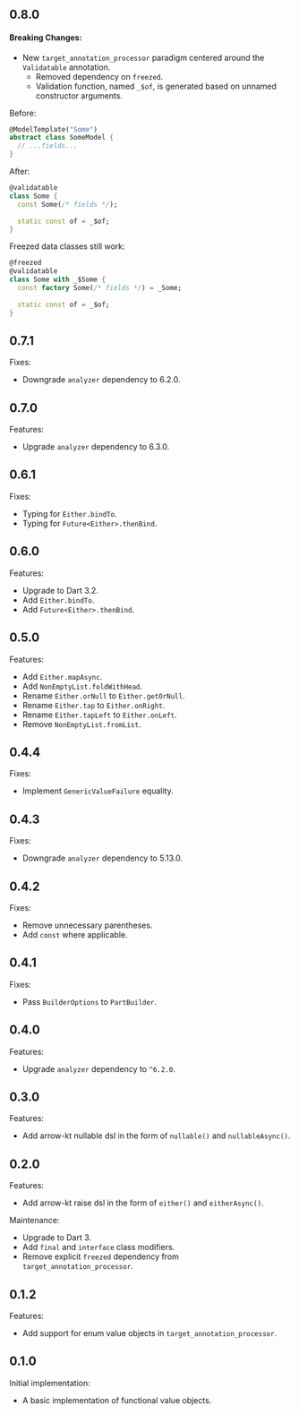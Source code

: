 ## 0.8.0

#### Breaking Changes:

- New `target_annotation_processor` paradigm centered around the `Validatable` annotation.
    - Removed dependency on `freezed`.
    - Validation function, named `_$of`, is generated based on unnamed constructor arguments.

Before:

```dart
@ModelTemplate("Some")
abstract class SomeModel {
  // ...fields...
}
```

After:

```dart
@validatable
class Some {
  const Some(/* fields */);
  
  static const of = _$of;
}
```

Freezed data classes still work:

```dart
@freezed
@validatable
class Some with _$Some {
  const factory Some(/* fields */) = _Some;
  
  static const of = _$of;
}
```

## 0.7.1

Fixes:

- Downgrade `analyzer` dependency to 6.2.0.

## 0.7.0

Features:

- Upgrade `analyzer` dependency to 6.3.0.

## 0.6.1

Fixes:

- Typing for `Either.bindTo`.
- Typing for `Future<Either>.thenBind`.

## 0.6.0

Features:

- Upgrade to Dart 3.2.
- Add `Either.bindTo`.
- Add `Future<Either>.thenBind`.

## 0.5.0

Features:

- Add `Either.mapAsync`.
- Add `NonEmptyList.foldWithHead`.
- Rename `Either.orNull` to `Either.getOrNull`.
- Rename `Either.tap` to `Either.onRight`.
- Rename `Either.tapLeft` to `Either.onLeft`.
- Remove `NonEmptyList.fromList`.

## 0.4.4

Fixes:

- Implement `GenericValueFailure` equality.

## 0.4.3

Fixes:

- Downgrade `analyzer` dependency to 5.13.0.

## 0.4.2

Fixes:

- Remove unnecessary parentheses.
- Add `const` where applicable.

## 0.4.1

Fixes:

- Pass `BuilderOptions` to `PartBuilder`.

## 0.4.0

Features:

- Upgrade `analyzer` dependency to `^6.2.0`.

## 0.3.0

Features:

- Add arrow-kt nullable dsl in the form of `nullable()` and `nullableAsync()`.

## 0.2.0

Features:

- Add arrow-kt raise dsl in the form of `either()` and `eitherAsync()`.

Maintenance:

- Upgrade to Dart 3.
- Add `final` and `interface` class modifiers.
- Remove explicit `freezed` dependency from `target_annotation_processor`.

## 0.1.2

Features:

- Add support for enum value objects in `target_annotation_processor`.

## 0.1.0

Initial implementation:

- A basic implementation of functional value objects.
